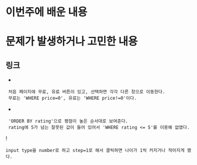 # 이번주에 배운 내용


# 문제가 발생하거나 고민한 내용


## 링크


+
``` 
 처음 페이지에 무료, 유료 버튼이 있고, 선택하면 각각 다른 창으로 이동한다. 
 무료는 'WHERE price=0', 유료는 'WHERE price!=0'이다.
```
-
```
 'ORDER BY rating'으로 평점이 높은 순서대로 보여준다. 
 rating에 5가 넘는 잘못된 값이 들어 있어서 'WHERE rating <= 5'를 이용해 없앴다.
```
!
```
input type을 number로 하고 step=1로 해서 클릭하면 나이가 1씩 커지거나 작아지게 했다.
```
